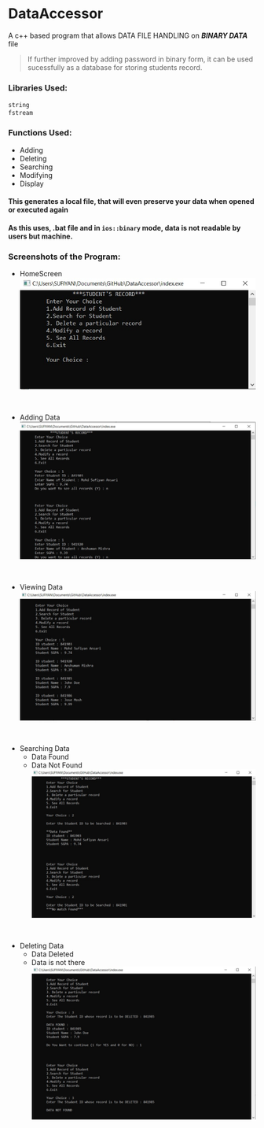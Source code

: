 # DataAccessor

A c++ based program that allows DATA FILE HANDLING on ***BINARY DATA*** file
> If further improved by adding password in binary form, it can be used sucessfully as a database for storing students record.

### Libraries Used:
```
string
fstream
```

### Functions Used:
- Adding
- Deleting
- Searching
- Modifying
- Display

#### This generates  a local file, that will even preserve your data when opened or executed again
#### As this uses, .bat file and in ```ios::binary``` mode, data is not readable by users but machine.

### Screenshots of the Program:

- HomeScreen
![](SCREENSHOTS/ss0.jpg)
<br>

- Adding Data
![](SCREENSHOTS/ss1.jpg)
<br>

- Viewing Data
![](SCREENSHOTS/ss2.jpg)
<br>

- Searching Data 
	- Data Found
	- Data Not Found
![](SCREENSHOTS/ss3.jpg)
<br>

- Deleting Data
	- Data Deleted
	- Data is not there
![](SCREENSHOTS/ss4.jpg)
